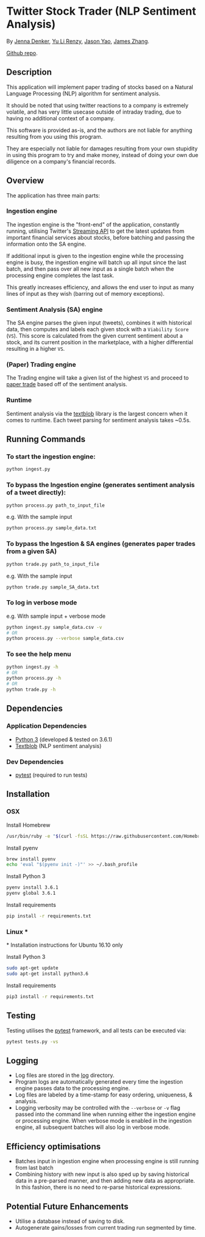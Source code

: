 # Twitter Stock Trader (NLP Sentiment Analysis)
By [Jenna Denker](https://github.com/jndkr), [Yu Li Renzy](https://github.com/funkyela), [Jason Yao](https://github.com/JasonYao), [James Zhang](https://github.com/jamez852).

[Github repo](https://github.com/JasonYao/NLP-twitter-stock-trader).

## Description
This application will implement paper trading of stocks
based on a Natural Language Processing (NLP) algorithm
for sentiment analysis.

It should be noted that using twitter reactions to a
company is extremely volatile, and has very little
usecase outside of intraday trading, due to having
no additional context of a company.

This software is provided as-is, and the authors are
not liable for anything resulting from you using this
program.
 
They are especially not liable for damages resulting
from your own stupidity in using this program to try
and make money, instead of doing your own due diligence
on a company's financial records.

## Overview
The application has three main parts:

### Ingestion engine
The ingestion engine is the "front-end" of the application,
constantly running, utilising Twitter's [Streaming API](https://dev.twitter.com/streaming/overview)
to get the latest updates from important financial services
about stocks, before batching and passing the information
onto the SA engine.

If additional input is given to the ingestion engine while the
processing engine is busy, the ingestion engine will batch up
all input since the last batch, and then pass over all new input
as a single batch when the processing engine completes the last task.

This greatly increases efficiency, and allows the end user
to input as many lines of input as they wish (barring out
of memory exceptions).

### Sentiment Analysis (SA) engine
The SA engine parses the given input (tweets), combines it with
historical data, then computes and labels each given stock with
a `Viability Score` (`VS`). This score is calculated from the given
current sentiment about a stock, and its current position in the
marketplace, with a higher differential resulting in a higher
`VS`.

### (Paper) Trading engine
The Trading engine will take a given list of the highest `VS`
and proceed to [paper trade](https://en.wikipedia.org/wiki/Stock_market_simulator)
based off of the sentiment analysis.

### Runtime
Sentiment analysis via the [textblob](https://textblob.readthedocs.io/en/dev/) library
is the largest concern when it comes to runtime. Each tweet parsing for sentiment analysis
takes ~0.5s.

## Running Commands
### To start the ingestion engine:
```sh
python ingest.py
```

### To bypass the Ingestion engine (generates sentiment analysis of a tweet directly):
```sh
python process.py path_to_input_file
```

e.g. With the sample input
```sh
python process.py sample_data.txt
```

### To bypass the Ingestion & SA engines (generates paper trades from a given SA)
```sh
python trade.py path_to_input_file
```

e.g. With the sample input
```sh
python trade.py sample_SA_data.txt
```

### To log in verbose mode
e.g. With sample input + verbose mode
```sh
python ingest.py sample_data.csv -v
# OR
python process.py --verbose sample_data.csv
```

### To see the help menu
```sh
python ingest.py -h
# OR
python process.py -h
# OR
python trade.py -h
```

## Dependencies
### Application Dependencies
- [Python 3](https://docs.python.org/3/) (developed & tested on 3.6.1)
- [Textblob](https://textblob.readthedocs.io/en/dev/) (NLP sentiment analysis)

### Dev Dependencies
- [pytest](http://doc.pytest.org/en/latest/) (required to run tests)

## Installation
### OSX
Install Homebrew
```sh
/usr/bin/ruby -e "$(curl -fsSL https://raw.githubusercontent.com/Homebrew/install/master/install)"
```

Install pyenv
```sh
brew install pyenv
echo 'eval "$(pyenv init -)"' >> ~/.bash_profile
```

Install Python 3
```sh
pyenv install 3.6.1
pyenv global 3.6.1
```

Install requirements
```sh
pip install -r requirements.txt
```

### Linux *
\* Installation instructions for Ubuntu 16.10 only

Install Python 3
```sh
sudo apt-get update
sudo apt-get install python3.6
```

Install requirements
```sh
pip3 install -r requirements.txt
```

## Testing
Testing utilises the [pytest](http://doc.pytest.org/en/latest/) framework,
and all tests can be executed via:
```sh
pytest tests.py -vs
```

## Logging
- Log files are stored in the [log](log/) directory.
- Program logs are automatically generated every time the
ingestion engine passes data to the processing engine.
- Log files are labeled by a time-stamp for easy ordering,
uniqueness, & analysis.
- Logging verbosity may be controlled with the `--verbose`
or `-v` flag passed into the command line when running either
the ingestion engine or processing engine. When verbose mode
is enabled in the ingestion engine, all subsequent batches
will also log in verbose mode.

## Efficiency optimisations
- Batches input in ingestion engine when processing engine
is still running from last batch
- Combining history with new input is also sped up by
saving historical data in a pre-parsed manner, and then adding new data
as appropriate. In this fashion, there is no need to re-parse historical
expressions.

## Potential Future Enhancements
- Utilise a database instead of saving to disk.
- Autogenerate gains/losses from current trading run segmented by time.
